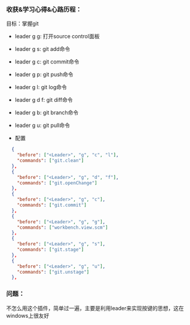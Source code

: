 ### 收获&学习心得&心路历程：

目标：掌握git

- leader g g: 打开source control面板
- leader g s: git add命令
- leader g c: git commit命令
- leader g p: git push命令
- leader g l: git log命令
- leader g d f: git diff命令
- leader g b: git branch命令
- leader g u: git pull命令

- 配置

```json
  {
    "before": ["<Leader>", "g", "c", "l"],
    "commands": ["git.clean"]
  },
  {
    "before": ["<Leader>", "g", "d", "f"],
    "commands": ["git.openChange"]
  },
  {
    "before": ["<Leader>", "g", "c"],
    "commands": ["git.commit"]
  },
  {
    "before": ["<Leader>", "g", "g"],
    "commands": ["workbench.view.scm"]
  },
  {
    "before": ["<Leader>", "g", "s"],
    "commands": ["git.stage"]
  },
  {
    "before": ["<Leader>", "g", "u"],
    "commands": ["git.unstage"]
  },
```

### 问题：

不怎么用这个插件，简单过一遍，主要是利用leader来实现按键的思想，这在windows上很友好